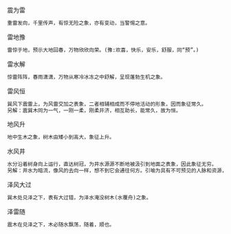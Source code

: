 震为雷
```txt
重雷发向，千里传声，有惊无险之象，亦有变动，当警惕之意。
```
雷地豫
```txt
雷惊于地，预示大地回春，万物欣欣向荣。(豫:欢喜，快乐，安乐，舒服，同“预”。)
```
雷水解
```txt
惊雷阵阵，春雨潇潇，万物从寒冷冰冻之中舒解，呈现蓬勃生机之象。
```
雷风恒
```txt
巽风下震雷上，为风雷交加之表象，二者相辅相成而不停地活动的形象，因而象征常久。
另解：震巽木同为一气，一刚一柔，刚柔并济，相互助长，能常久，故为恒。
```
地风升
```txt
地中生木之象，树木由矮小到高大，象征上升。
```
水风井
```txt
水分沿着树身向上运行，直达树冠，为井水源源不断地被汲引到地面之表象，因此象征无穷。
另解：井水为暗流，像风的去向一样，想不到它会通往何方。引喻为具有不可预见的人脉和资源，也会多出奇人异事。
```
泽风大过
```txt
巽木处兑泽之下，表有大过错，为泽水淹没树木(水覆舟)之象。
```
泽雷随
```txt
震木在兑泽之下，木必随水飘荡，随着，顺也。
```
